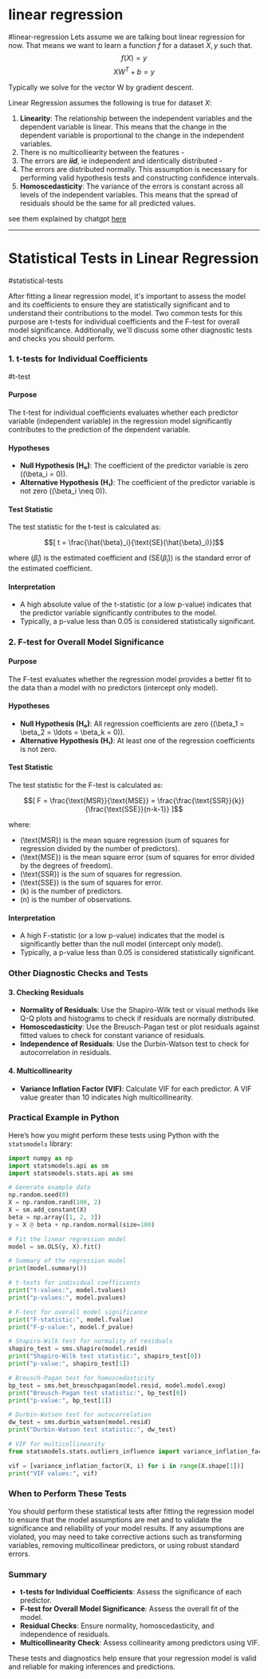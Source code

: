 
# linear regression
#linear-regression
Lets assume we are talking bout linear regression for now. That means we want to learn a function $f$ for a dataset $X,y$  such that. 
$$f(X) = y$$
$$XW^T + b = y$$


Typically we solve for the vector W by gradient descent. 

Linear Regression assumes the following is true for dataset $X$:

1. **Linearity**: The relationship between the independent variables and the dependent variable is linear. This means that the change in the dependent variable is proportional to the change in the independent variables.
2. There is no multicolliearity between the features - 
3. The errors are ***iid***, ie independent and identically distributed - 
4. The errors are distributed normally. This assumption is necessary for performing valid hypothesis tests and constructing confidence intervals.
5. **Homoscedasticity**: The variance of the errors is constant across all levels of the independent variables. This means that the spread of residuals should be the same for all predicted values.

see them explained by chatgpt [here](https://chatgpt.com/share/f1ed425d-9ed9-4cae-befa-69832aa009c2)


---
# Statistical Tests in Linear Regression
#statistical-tests

After fitting a linear regression model, it's important to assess the model and its coefficients to ensure they are statistically significant and to understand their contributions to the model. Two common tests for this purpose are t-tests for individual coefficients and the F-test for overall model significance. Additionally, we'll discuss some other diagnostic tests and checks you should perform.

### 1. t-tests for Individual Coefficients
#t-test
#### Purpose
The t-test for individual coefficients evaluates whether each predictor variable (independent variable) in the regression model significantly contributes to the prediction of the dependent variable.
#### Hypotheses
- **Null Hypothesis (H₀)**: The coefficient of the predictor variable is zero (\(\beta_i = 0\)).
- **Alternative Hypothesis (H₁)**: The coefficient of the predictor variable is not zero (\(\beta_i \neq 0\)).

#### Test Statistic
The test statistic for the t-test is calculated as:

$$[ t = \frac{\hat{\beta}_i}{\text{SE}(\hat{\beta}_i)}]$$

where $(\hat{\beta}_i)$ is the estimated coefficient and $(\text{SE}(\hat{\beta}_i))$ is the standard error of the estimated coefficient.

#### Interpretation
- A high absolute value of the t-statistic (or a low p-value) indicates that the predictor variable significantly contributes to the model.
- Typically, a p-value less than 0.05 is considered statistically significant.

### 2. F-test for Overall Model Significance

#### Purpose
The F-test evaluates whether the regression model provides a better fit to the data than a model with no predictors (intercept only model).

#### Hypotheses
- **Null Hypothesis (H₀)**: All regression coefficients are zero (\(\beta_1 = \beta_2 = \ldots = \beta_k = 0\)).
- **Alternative Hypothesis (H₁)**: At least one of the regression coefficients is not zero.

#### Test Statistic
The test statistic for the F-test is calculated as:

$$[ F = \frac{\text{MSR}}{\text{MSE}} = \frac{\frac{\text{SSR}}{k}}{\frac{\text{SSE}}{n-k-1}} ]$$

where:
- \(\text{MSR}\) is the mean square regression (sum of squares for regression divided by the number of predictors).
- \(\text{MSE}\) is the mean square error (sum of squares for error divided by the degrees of freedom).
- \(\text{SSR}\) is the sum of squares for regression.
- \(\text{SSE}\) is the sum of squares for error.
- \(k\) is the number of predictors.
- \(n\) is the number of observations.

#### Interpretation
- A high F-statistic (or a low p-value) indicates that the model is significantly better than the null model (intercept only model).
- Typically, a p-value less than 0.05 is considered statistically significant.

### Other Diagnostic Checks and Tests

#### 3. Checking Residuals

- **Normality of Residuals**: Use the Shapiro-Wilk test or visual methods like Q-Q plots and histograms to check if residuals are normally distributed.
- **Homoscedasticity**: Use the Breusch-Pagan test or plot residuals against fitted values to check for constant variance of residuals.
- **Independence of Residuals**: Use the Durbin-Watson test to check for autocorrelation in residuals.

#### 4. Multicollinearity

- **Variance Inflation Factor (VIF)**: Calculate VIF for each predictor. A VIF value greater than 10 indicates high multicollinearity.

### Practical Example in Python

Here’s how you might perform these tests using Python with the `statsmodels` library:

```python
import numpy as np
import statsmodels.api as sm
import statsmodels.stats.api as sms

# Generate example data
np.random.seed(0)
X = np.random.rand(100, 2)
X = sm.add_constant(X)
beta = np.array([1, 2, 3])
y = X @ beta + np.random.normal(size=100)

# Fit the linear regression model
model = sm.OLS(y, X).fit()

# Summary of the regression model
print(model.summary())

# t-tests for individual coefficients
print("t-values:", model.tvalues)
print("p-values:", model.pvalues)

# F-test for overall model significance
print("F-statistic:", model.fvalue)
print("F-p-value:", model.f_pvalue)

# Shapiro-Wilk test for normality of residuals
shapiro_test = sms.shapiro(model.resid)
print("Shapiro-Wilk test statistic:", shapiro_test[0])
print("p-value:", shapiro_test[1])

# Breusch-Pagan test for homoscedasticity
bp_test = sms.het_breuschpagan(model.resid, model.model.exog)
print("Breusch-Pagan test statistic:", bp_test[0])
print("p-value:", bp_test[1])

# Durbin-Watson test for autocorrelation
dw_test = sms.durbin_watson(model.resid)
print("Durbin-Watson test statistic:", dw_test)

# VIF for multicollinearity
from statsmodels.stats.outliers_influence import variance_inflation_factor

vif = [variance_inflation_factor(X, i) for i in range(X.shape[1])]
print("VIF values:", vif)
```

### When to Perform These Tests

You should perform these statistical tests after fitting the regression model to ensure that the model assumptions are met and to validate the significance and reliability of your model results. If any assumptions are violated, you may need to take corrective actions such as transforming variables, removing multicollinear predictors, or using robust standard errors.

### Summary

- **t-tests for Individual Coefficients**: Assess the significance of each predictor.
- **F-test for Overall Model Significance**: Assess the overall fit of the model.
- **Residual Checks**: Ensure normality, homoscedasticity, and independence of residuals.
- **Multicollinearity Check**: Assess collinearity among predictors using VIF.

These tests and diagnostics help ensure that your regression model is valid and reliable for making inferences and predictions.